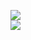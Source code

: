 [![](https://img.shields.io/badge/Made%20With-Github%20Spray-lightgrey.svg?style=for-the-badge&logo=github)](https://github.com/Annihil/github-spray#3045)  
[![](https://i.imgur.com/2DrTn0Z.gif)](https://github.com/Annihil/github-spray)